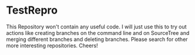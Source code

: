 # TestRepro
This Repository won't contain any useful code. 
I will just use this to try out actions like creating branches on the command line and on SourceTree and merging different branches and deleting branches.
Please search for other more interesting repositories.
Cheers!
